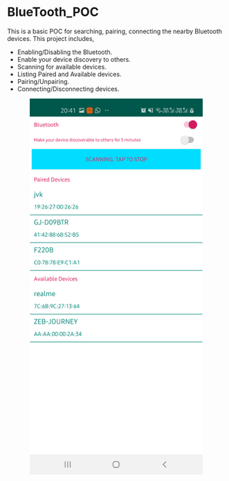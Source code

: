 # BlueTooth_POC

This is a basic POC for searching, pairing, connecting the nearby Bluetooth devices. This project includes,

- Enabling/Disabling the Bluetooth.
- Enable your device discovery to others.
- Scanning for available devices.
- Listing Paired and Available devices.
- Pairing/Unpairing.
- Connecting/Disconnecting devices.

<div align="center">
    <img src="BT_Screen.png" width="400px"</img> 
</div>

